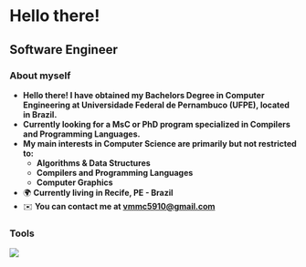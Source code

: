 Hello there!
=====================================================================================================================================================

Software Engineer
--------------------------------------------------------------------------------

### About myself
* __Hello there! I have obtained my Bachelors Degree in Computer Engineering at Universidade Federal de Pernambuco (UFPE), located in Brazil.__
* __Currently looking for a MsC or PhD program specialized in Compilers and Programming Languages.__
* __My main interests in Computer Science are primarily but not restricted to:__
  * __Algorithms & Data Structures__
  * __Compilers and Programming Languages__
  * __Computer Graphics__
*   🌍  __Currently living in Recife, PE - Brazil__
*   ✉️  __You can contact me at [vmmc5910@gmail.com](mailto:vmmc5910@gmail.com)__

### Tools
<p align="left">
  <a href="https://skillicons.dev">
    <img src="https://skillicons.dev/icons?i=cpp,python,ts,js,html,css,react,tailwind,django,express,nest,postgresql" />
  </a>
</p>
